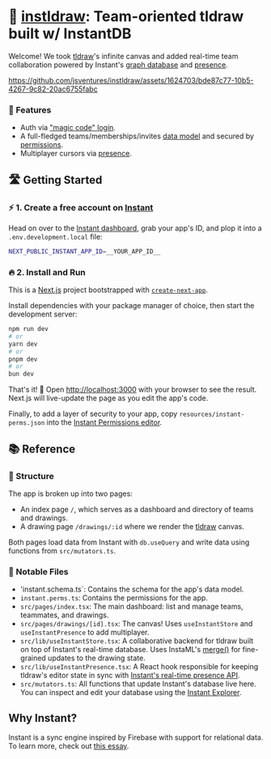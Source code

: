 # 🎨 [instldraw](https://draw.instantdb.com/): Team-oriented tldraw built w/ InstantDB

Welcome! We took [tldraw](https://tldraw.dev/)'s infinite canvas and added real-time team collaboration powered by Instant's [graph database](https://www.instantdb.com/docs/instaml) and [presence](https://www.instantdb.com/docs/presence-and-topics).

https://github.com/jsventures/instldraw/assets/1624703/bde87c77-10b5-4267-9c82-20ac6755fabc

### 🎁 Features

- Auth via ["magic code" login](https://www.instantdb.com/docs/auth#magic-codes).
- A full-fledged teams/memberships/invites [data model](https://www.instantdb.com/docs/modeling-data) and secured by [permissions](https://www.instantdb.com/docs/permissions).
- Multiplayer cursors via [presence](https://www.instantdb.com/docs/presence-and-topics).

## 🛣️ Getting Started

### ⚡ 1. Create a free account on [Instant](https://www.instantdb.com/)

Head on over to the [Instant dashboard](https://www.instantdb.com/dash), grab your app's ID, and plop it into a `.env.development.local` file:

```bash
NEXT_PUBLIC_INSTANT_APP_ID=__YOUR_APP_ID__
```

### 🔥 2. Install and Run

This is a [Next.js](https://nextjs.org/) project bootstrapped with [`create-next-app`](https://github.com/vercel/next.js/tree/canary/packages/create-next-app).

Install dependencies with your package manager of choice, then start the development server:

```bash
npm run dev
# or
yarn dev
# or
pnpm dev
# or
bun dev
```

That's it! 🎉 Open [http://localhost:3000](http://localhost:3000) with your browser to see the result. Next.js will live-update the page as you edit the app's code.

Finally, to add a layer of security to your app, copy `resources/instant-perms.json` into the [Instant Permissions editor](https://www.instantdb.com/dash?s=main&t=perms).

## 📚 Reference

### 📂 Structure

The app is broken up into two pages:

- An index page `/`, which serves as a dashboard and directory of teams and drawings.
- A drawing page `/drawings/:id` where we render the [tldraw](https://tldraw.dev/) canvas.

Both pages load data from Instant with `db.useQuery` and write data using functions from `src/mutators.ts`.

### 📄 Notable Files

- 'instant.schema.ts`: Contains the schema for the app's data model.
- `instant.perms.ts`: Contains the permissions for the app.
- `src/pages/index.tsx`: The main dashboard: list and manage teams, teammates, and drawings.
- `src/pages/drawings/[id].tsx`: The canvas! Uses `useInstantStore` and `useInstantPresence` to add multiplayer.
- `src/lib/useInstantStore.tsx`: A collaborative backend for tldraw built on top of Instant's real-time database. Uses InstaML's [merge()](https://www.instantdb.com/docs/instaml#merge) for fine-grained updates to the drawing state.
- `src/lib/useInstantPresence.tsx`: A React hook responsible for keeping tldraw's editor state in sync with [Instant's real-time presence API](https://www.instantdb.com/docs/presence-and-topics).
- `src/mutators.ts`: All functions that update Instant's database live here. You can inspect and edit your database using the [Instant Explorer](https://www.instantdb.com/dash?s=main&t=explorer).

## Why Instant?
Instant is a sync engine inspired by Firebase with support for relational data. To learn more, check out [this essay](https://www.instantdb.com/essays/next_firebase).
